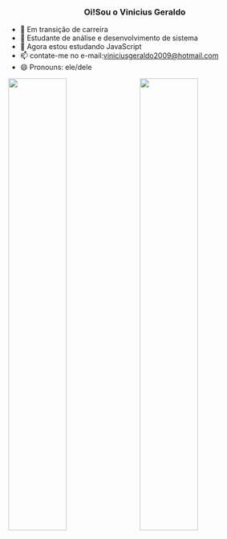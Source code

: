 <h3 align="center">Oi!Sou o Vinicius Geraldo</h3>

- 🔭 Em transição de carreira
- 🌱 Estudante de análise e desenvolvimento de sistema
- 🌱 Agora estou estudando JavaScript
- 📫 contate-me no e-mail:viniciusgeraldo2009@hotmail.com
- 😄 Pronouns: ele/dele
<div>
<img align="left" width="48%" src="https://github-readme-stats.vercel.app/api?username=anuraghazra&show_icons=true&theme=radical" />

<img align="right" width="48%" src="https://github-readme-stats.vercel.app/api/top-langs/?username=anuraghazra&layout=donut" />
</div>
